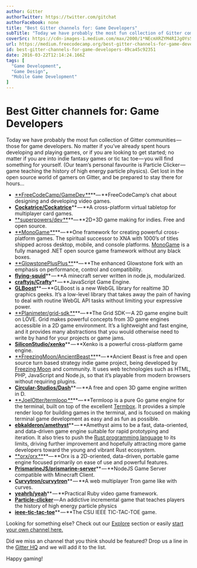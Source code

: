 ```yaml
---
author: Gitter
authorTwitter: https://twitter.com/gitchat
authorFacebook: none
title: "Best Gitter channels for: Game Developers"
subTitle: "Today we have probably the most fun collection of Gitter communities — those for game developers. No matter if you’ve already spent hours..."
coverSrc: https://cdn-images-1.medium.com/max/2000/1*NEcmXRZYM4RIJgOYsSfmUg.png
url: https://medium.freecodecamp.org/best-gitter-channels-for-game-developers-49ca45c92351
id: best-gitter-channels-for-game-developers-49ca45c92351
date: 2016-03-22T12:14:24.166Z
tags: [
  "Game Development",
  "Game Design",
  "Mobile Game Development"
]
---
```

# Best Gitter channels for: Game Developers

Today we have probably the most fun collection of Gitter communities — those for game developers. No matter if you’ve already spent hours developing and playing games, or if you are looking to get started; no matter if you are into indie fantasy games or tic tac toe — you will find something for yourself. (Our team’s personal favourite is Particle Clicker — game teaching the history of high energy particle physics). Get lost in the open source world of gamers on Gitter, and be prepared to stay there for hours…

*   [**FreeCodeCamp/GameDev **](https://gitter.im/FreeCodeCamp/GameDev?utm_source=blog&utm_medium=content&utm_campaign=gamedev)**— **FreeCodeCamp’s chat about designing and developing video games.
*   [**Cockatrice/Cockatrice**](https://gitter.im/Cockatrice/Cockatrice)** — **A cross-platform virtual tabletop for multiplayer card games.
*   [**superpowers/dev **](https://gitter.im/superpowers/dev?utm_source=blog&utm_medium=content&utm_campaign=gamedev)**— **2D+3D game making for indies. Free and open source.
*   [**MonoGame **](https://gitter.im/mono/MonoGame?utm_source=blog&utm_medium=content&utm_campaign=gamedev)**— **One framework for creating powerful cross-platform games. The spiritual successor to XNA with 1000’s of titles shipped across desktop, mobile, and console platforms. [MonoGame](http://www.monogame.net/) is a fully managed .NET open source game framework without any black boxes.
*   [**GlowstonePlusPlus **](https://gitter.im/GlowstoneMC/GlowstonePlusPlus?utm_source=blog&utm_medium=content&utm_campaign=gamedev)**— **The enhanced Glowstone fork with an emphasis on performance, control and compatibility.
*   [**flying-squid**](https://gitter.im/PrismarineJS/flying-squid?utm_source=blog&utm_medium=content&utm_campaign=gamedev)** — **A minecraft server written in node.js, modularized.
*   [**craftyjs/Crafty**](https://gitter.im/craftyjs/Crafty?utm_source=blog&utm_medium=content&utm_campaign=gamedev)** — **JavaScript Game Engine.
*   [**GLBoost**](https://gitter.im/emadurandal/GLBoost?utm_source=blog&utm_medium=content&utm_campaign=gamedev)** — **GLBoost is a new WebGL library for realtime 3D graphics geeks. It’s a low-level library that takes away the pain of having to deal with routine WebGL API tasks without limiting your expressive power.
*   [**Planimeter/grid-sdk **](https://gitter.im/Planimeter/grid-sdk?utm_source=blog&utm_medium=content&utm_campaign=gamedev)**— **The Grid SDK — A 2D game engine built on LÖVE. Grid makes powerful concepts from 3D game engines accessible in a 2D game environment. It’s a lightweight and fast engine, and it provides many abstractions that you would otherwise need to write by hand for your projects or game jams.
*   [**SiliconStudio/xenko**](https://gitter.im/SiliconStudio/xenko?utm_source=blog&utm_medium=content&utm_campaign=gamedev)** — **Xenko is a powerful cross-platform game engine.
*   [**FreezingMoon/AncientBeast **](https://gitter.im/FreezingMoon/AncientBeast?utm_source=blog&utm_medium=content&utm_campaign=gamedev)**— **Ancient Beast is free and open source turn based strategy indie game project, being developed by [Freezing Moon](http://www.freezingmoon.org/) and community. It uses web technologies such as HTML, PHP, JavaScript and Node.js, so that it’s playable from modern browsers without requiring plugins.
*   [**Circular-Studios/Dash**](https://gitter.im/Circular-Studios/Dash?utm_source=blog&utm_medium=content&utm_campaign=gamedev)** — **A free and open 3D game engine written in D.
*   [**JoelOtter/termloop **](https://gitter.im/JoelOtter/termloop?utm_source=blog&utm_medium=content&utm_campaign=gamedev)**— **Termloop is a pure Go game engine for the terminal, built on top of the excellent [Termbox](https://github.com/nsf/termbox-go). It provides a simple render loop for building games in the terminal, and is focused on making terminal game development as easy and as fun as possible.
*   [**ebkalderon/amethyst**](https://gitter.im/ebkalderon/amethyst?utm_source=blog&utm_medium=content&utm_campaign=gamedev)** — **Amethyst aims to be a fast, data-oriented, and data-driven game engine suitable for rapid prototyping and iteration. It also tries to push the [Rust programming language](https://www.rust-lang.org/) to its limits, driving further improvement and hopefully attracting more game developers toward the young and vibrant Rust ecosystem.
*   [**orx/orx **](https://gitter.im/orx/orx?utm_source=blog&utm_medium=content&utm_campaign=gamedev)**— **Orx is a 2D-oriented, data-driven, portable game engine focused primarily on ease of use and powerful features.
*   [**PrismarineJS/prismarine-server**](https://gitter.im/PrismarineJS/prismarine-server?utm_source=blog&utm_medium=content&utm_campaign=gamedev)** — **NodeJS Game Server compatible with Minecraft Client.
*   [**Curvytron/curvytron**](https://gitter.im/Curvytron/curvytron?utm_source=blog&utm_medium=content&utm_campaign=gamedev)** — **A web multiplayer Tron game like with curves.
*   [**yeahrb/yeah**](https://gitter.im/yeahrb/yeah?utm_source=blog&utm_medium=content&utm_campaign=gamedev)** — **Practical Ruby video game framework.
*   [**Particle-clicker**](https://gitter.im/particle-clicker/particle-clicker?utm_source=blog&utm_medium=content&utm_campaign=gamedev) — An addictive incremental game that teaches players the history of high energy particle physics
*   [**ieee-tic-tac-toe**](https://gitter.im/moorepants/ieee-tic-tac-toe?utm_source=blog&utm_medium=content&utm_campaign=gamedev)** — **The CSU IEEE TIC-TAC-TOE game.

Looking for something else? Check out our [Explore](https://gitter.im/explore/tags/javascript,php,ruby) section or easily [start your own channel here.](https://gitter.im/home#createroom)

Did we miss an channel that you think should be featured? Drop us a line in the [Gitter HQ](https://gitter.im/gitterHQ/gitter) and we will add it to the list.

Happy gaming!








